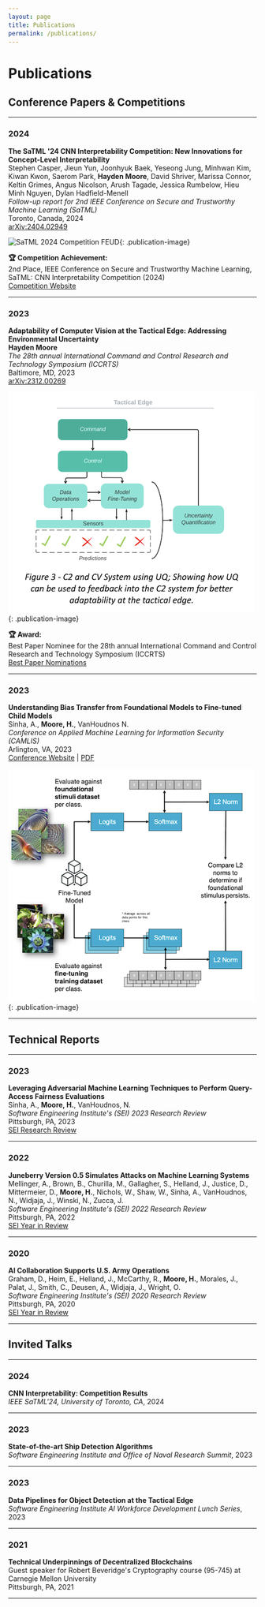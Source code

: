 ```yaml
---
layout: page
title: Publications
permalink: /publications/
---
```


# Publications

## Conference Papers & Competitions

---

### 2024

**The SaTML '24 CNN Interpretability Competition: New Innovations for Concept-Level Interpretability**  
Stephen Casper, Jieun Yun, Joonhyuk Baek, Yeseong Jung, Minhwan Kim, Kiwan Kwon, Saerom Park, **Hayden Moore**, David Shriver, Marissa Connor, Keltin Grimes, Angus Nicolson, Arush Tagade, Jessica Rumbelow, Hieu Minh Nguyen, Dylan Hadfield-Menell  
*Follow-up report for 2nd IEEE Conference on Secure and Trustworthy Machine Learning (SaTML)*  
Toronto, Canada, 2024  
[arXiv:2404.02949](https://arxiv.org/abs/2404.02949)

![SaTML 2024 Competition FEUD](assets/feud_2024.png){: .publication-image}

**🏆 Competition Achievement:**  
2nd Place, IEEE Conference on Secure and Trustworthy Machine Learning, SaTML: CNN Interpretability Competition (2024)  
[Competition Website](https://benchmarking-interpretability.csail.mit.edu/challenges-and-prizes/)

----------------------

### 2023

**Adaptability of Computer Vision at the Tactical Edge: Addressing Environmental Uncertainty**  
**Hayden Moore**  
*The 28th annual International Command and Control Research and Technology Symposium (ICCRTS)*  
Baltimore, MD, 2023  
[arXiv:2312.00269](https://arxiv.org/abs/2312.00269)

![ICCRTS 2023 Best Paper Nomination](assets/iccrts_2023.png){: .publication-image}

**🏆 Award:**  
Best Paper Nominee for the 28th annual International Command and Control Research and Technology Symposium (ICCRTS)  
[Best Paper Nominations](https://internationalc2institute.org/28th-iccrts-best-paper-nominations)

----------------------
### 2023
**Understanding Bias Transfer from Foundational Models to Fine-tuned Child Models**  
Sinha, A., **Moore, H.**, VanHoudnos N.  
*Conference on Applied Machine Learning for Information Security (CAMLIS)*  
Arlington, VA, 2023  
[Conference Website](https://www.camlis.org/) | [PDF](https://github.com/HaydenMM/Research/blob/main/CAMLIS2023_CR_poster.pdf)

![CAMLIS 2023 Poster Session](assets/camlis_2023.png){: .publication-image}

---

## Technical Reports

---

### 2023

**Leveraging Adversarial Machine Learning Techniques to Perform Query-Access Fairness Evaluations**  
Sinha, A., **Moore, H.**, VanHoudnos, N.  
*Software Engineering Institute's (SEI) 2023 Research Review*  
Pittsburgh, PA, 2023  
[SEI Research Review](https://www.sei.cmu.edu/publications/annual-reviews/2023-research-review/research-review-article.cfm?customel_datapageid_326381=495673)

---

### 2022

**Juneberry Version 0.5 Simulates Attacks on Machine Learning Systems**  
Mellinger, A., Brown, B., Churilla, M., Gallagher, S., Helland, J., Justice, D., Mittermeier, D., **Moore, H.**, Nichols, W., Shaw, W., Sinha, A., VanHoudnos, N., Widjaja, J., Winski, N., Zucca, J.  
*Software Engineering Institute's (SEI) 2022 Research Review*  
Pittsburgh, PA, 2022  
[SEI Year in Review](https://www.sei.cmu.edu/publications/annual-reviews/2022-year-in-review/year_in_review_article.cfm?customel_datapageid_315013=494000)

---

### 2020

**AI Collaboration Supports U.S. Army Operations**  
Graham, D., Heim, E., Helland, J., McCarthy, R., **Moore, H.**, Morales, J., Palat, J., Smith, C., Deusen, A., Widjaja, J., Wright, O.  
*Software Engineering Institute's (SEI) 2020 Research Review*  
Pittsburgh, PA, 2020  
[SEI Year in Review](https://www.sei.cmu.edu/publications/annual-reviews/2020-year-in-review/year_in_review_article.cfm?customel_datapageid_315013=315523)

---

## Invited Talks

---

### 2024
**CNN Interpretability: Competition Results**  
*IEEE SaTML'24, University of Toronto, CA*, 2024

---

### 2023
**State-of-the-art Ship Detection Algorithms**  
*Software Engineering Institute and Office of Naval Research Summit*, 2023

---

### 2023
**Data Pipelines for Object Detection at the Tactical Edge**  
*Software Engineering Institute AI Workforce Development Lunch Series*, 2023

---

### 2021
**Technical Underpinnings of Decentralized Blockchains**  
Guest speaker for Robert Beveridge's Cryptography course (95-745) at Carnegie Mellon University  
Pittsburgh, PA, 2021

---

